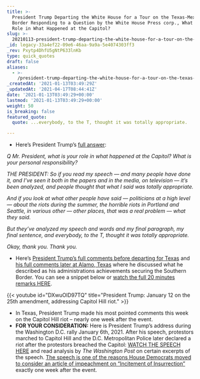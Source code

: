 ```yaml
---
title: >-
  President Trump Departing the White House for a Tour on the Texas-Mexico
  Border Responding to a Question by the White House Press corp., What Is Your
  Role in What Happened at the Capitol?
slug: >-
  20210113-president-trump-departing-the-white-house-for-a-tour-on-the-texas-mexico-border-responding-to-a-question-by-the-white-house-press-corp-what-is-your-role-in-what-happened-at-the-capitol-what-is-yo
_id: legacy-33a4ef22-09e6-46aa-9a9a-5e4074303ff3
_rev: Pxytp4DhfU5gNtP633lnKb
type: quick_quotes
draft: false
aliases:
  - >-
    /president-trump-departing-the-white-house-for-a-tour-on-the-texas-mexico-border-responding-to-a-question-by-the-white-house-press-corp-what-is-your-role-in-what-happened-at-the-capitol-what-is-yo/
_createdAt: '2021-01-13T03:49:29Z'
_updatedAt: '2021-04-17T08:44:41Z'
date: '2021-01-13T03:49:29+00:00'
lastmod: '2021-01-13T03:49:29+00:00'
weight: 50
is_breaking: false
featured_quote:
  quote: ...everybody, to the T, thought it was totally appropriate.

---
```

* Here’s President Trump’s [full answer](https://www.whitehouse.gov/briefings-statements/remarks-president-trump-air-force-one-departure-joint-base-andrews-md-011221/):

_Q Mr. President, what is your role in what happened at the Capitol? What is your personal responsibility?_

_THE PRESIDENT: So if you read my speech — and many people have done it, and I’ve seen it both in the papers and in the media, on television — it’s been analyzed, and people thought that what I said was totally appropriate._

_And if you look at what other people have said — politicians at a high level — about the riots during the summer, the horrible riots in Portland and Seattle, in various other — other places, that was a real problem — what they said._

_But they’ve analyzed my speech and words and my final paragraph, my final sentence, and everybody, to the T, thought it was totally appropriate._

_Okay, thank you. Thank you._

* Here’s [President Trump’s full comments before departing for Texas](https://www.whitehouse.gov/briefings-statements/remarks-president-trump-air-force-one-departure-joint-base-andrews-md-011221/) and [his full comments later at Alamo, Texas](https://www.c-span.org/video/?507906-1/president-trump-criticizes-efforts-remove-office) where he discussed what he described as his administrations achievements securing the Southern Border. You can see a snippet below or [watch the full 20 minutes remarks HERE](https://www.c-span.org/video/?507906-1/president-trump-criticizes-efforts-remove-office).

{{< youtube id="DXwuOlD97TQ" title="President Trump: January 12 on the 25th amendment, addressing Capitol Hill riot." >}}

* In Texas, President Trump made his most pointed comments this week on the Capitol Hill riot – nearly one week after the event.
* **FOR YOUR CONSIDERATION:** Here is President Trump’s address during the Washington D.C. rally January 6th, 2021. After his speech, protestors marched to Capitol Hill and the D.C. Metropolitan Police later declared a riot after the protestors breached the Capitol: [WATCH THE SPEECH HERE](https://www.washingtonpost.com/politics/interactive/2021/annotated-trump-speech-jan-6-capitol/) and read analysis by _The Washington Post_ on certain excerpts of the speech. [The speech is one of the reasons House Democrats moved to consider an article of impeachment on “Incitement of Insurrection”](https://www.npr.org/sections/trump-impeachment-effort-live-updates/2021/01/11/955631105/impeachment-resolution-cites-trumps-incitement-of-capitol-insurrection) exactly one week after the event.